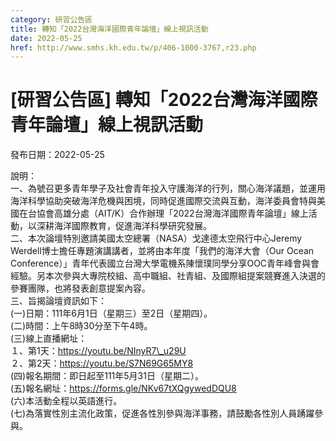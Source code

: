 ```yaml
---
category: 研習公告區
title: 轉知「2022台灣海洋國際青年論壇」線上視訊活動
date: 2022-05-25
href: http://www.smhs.kh.edu.tw/p/406-1000-3767,r23.php
---
```


# [研習公告區] 轉知「2022台灣海洋國際青年論壇」線上視訊活動

發布日期：2022-05-25

說明：  
一、為號召更多青年學子及社會青年投入守護海洋的行列，關心海洋議題，並運用海洋科學協助突破海洋危機與困境，同時促進國際交流與互動，海洋委員會特與美國在台協會高雄分處（AIT/K）合作辦理「2022台灣海洋國際青年論壇」線上活動，以深耕海洋國際教育，促進海洋科學研究發展。  
二、本次論壇特別邀請美國太空總署（NASA）戈達德太空飛行中心Jeremy Werdell博士擔任專題演講講者，並將由本年度「我們的海洋大會（Our Ocean Conference）」青年代表國立台灣大學電機系陳懷璞同學分享OOC青年峰會與會經驗。另本次參與大專院校組、高中職組、社青組、及國際組提案競賽進入決選的參賽團隊，也將發表創意提案內容。  
三、旨揭論壇資訊如下：  
(一)日期：111年6月1日（星期三）至2日（星期四）。  
(二)時間：上午8時30分至下午4時。  
(三)線上直播網址：  
１、第1天：https://youtu.be/NInyR7\_u29U  
２、第2天：https://youtu.be/S7N69G65MY8  
(四)報名期間：即日起至111年5月31日（星期二）。  
(五)報名網址：https://forms.gle/NKv67tXQgywedDQU8  
(六)本活動全程以英語進行。  
(七)為落實性別主流化政策，促進各性別參與海洋事務，請鼓勵各性別人員踴躍參與。

